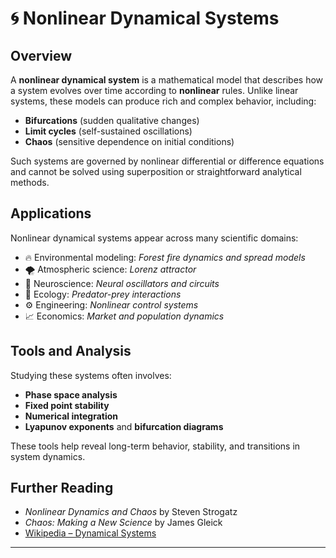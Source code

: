 # 🌀 Nonlinear Dynamical Systems

## Overview

A **nonlinear dynamical system** is a mathematical model that describes how a system evolves over time according to **nonlinear** rules. Unlike linear systems, these models can produce rich and complex behavior, including:

- **Bifurcations** (sudden qualitative changes)
- **Limit cycles** (self-sustained oscillations)
- **Chaos** (sensitive dependence on initial conditions)

Such systems are governed by nonlinear differential or difference equations and cannot be solved using superposition or straightforward analytical methods.

## Applications

Nonlinear dynamical systems appear across many scientific domains:

- 🔥 Environmental modeling: *Forest fire dynamics and spread models*
- 🌪️ Atmospheric science: *Lorenz attractor*
- 🧠 Neuroscience: *Neural oscillators and circuits*
- 🌱 Ecology: *Predator-prey interactions*
- ⚙️ Engineering: *Nonlinear control systems*
- 📈 Economics: *Market and population dynamics*

## Tools and Analysis

Studying these systems often involves:
- **Phase space analysis**
- **Fixed point stability**
- **Numerical integration**
- **Lyapunov exponents** and **bifurcation diagrams**

These tools help reveal long-term behavior, stability, and transitions in system dynamics.

## Further Reading

- *Nonlinear Dynamics and Chaos* by Steven Strogatz
- *Chaos: Making a New Science* by James Gleick
- [Wikipedia – Dynamical Systems](https://en.wikipedia.org/wiki/Dynamical_system)

---
